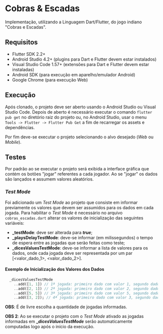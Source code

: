 # Cobras & Escadas

Implementação, utilizando a Linguagem Dart/Flutter, do jogo indiano "Cobras e Escadas".

## Requisitos

- Flutter SDK 2.2+
- Android Studio 4.2+ (plugins para Dart e Flutter devem estar instalados)
- Visual Studio Code 1.57+ (extensões para Dart e Flutter devem estar instaladas)
- Android SDK (para execução em aparelho/emulador Android)
- Google Chrome (para execução Web)

## Execução

Após clonado, o projeto deve ser aberto usando o Android Studio ou Visual Studio Code. Depois de aberto é necessário executar o comando ```flutter pub get``` no diretório raiz do projeto ou, no Android Studio, usar o menu ```Tools -> Flutter -> Flutter Pub Get``` a fim de recarregar os assets e dependências.

Por fim deve-se executar o projeto selecionando o alvo desejado (_Web_ ou _Mobile_).

## Testes

Por padrão ao se executar o projeto será exibida a interface gráfica que contém os botões "jogar" referentes a cada jogador. Ao se "jogar" os dados são lançados e assumem valores aleatórios.

### _Test Mode_

Foi adicionado um _Test Mode_ ao projeto que consiste em informar previamente os valores que devem ser assumidos para os dados em cada jogada.
Para habilitar o _Test Mode_ é necessário no arquivo ```cobras_escadas.dart``` alterar os valores de inicialização das seguintes variáveis:

- **_testMode**: deve ser alterada para **_true_**;
- **_playsDelayTestMode**: deve-se informar (em milissegundos) o tempo de espera entre as jogadas que serão feitas como teste;
- **_dicesValuesTestMode**: deve-se informar a lista de valores para os dados, onde cada jogada deve ser representada por um par [<valor_dado_1>, <valor_dado_2>].

#### Exemplo de Inicialização dos Valores dos Dados
```Dart
  _dicesValuesTestMode
    ..add([1, 1]) // 1ª jogada: primeiro dado com valor 1, segundo dado com valor 1
    ..add([2, 1]) // 2ª jogada: primeiro dado com valor 2, segundo dado com valor 1
    ..add([5, 5]) // 3ª jogada: primeiro dado com valor 5, segundo dado com valor 5
    ..add([3, 2]); // 4ª jogada: primeiro dado com valor 3, segundo dado com valor 4
```
**OBS**: É de livre escolha a quantidade de jogadas informadas.

**OBS 2**: Ao se executar o projeto com o _Test Mode_ ativado as jogadas informadas em **__dicesValuesTestMode_** serão automaticamente computadas logo após o início da execução.
